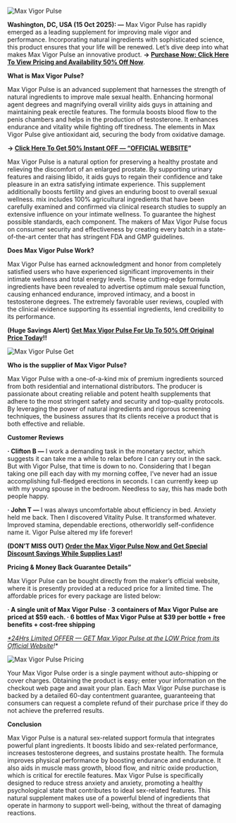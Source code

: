![Max Vigor Pulse](https://github.com/user-attachments/assets/c0e529f9-b781-4539-8f70-b9bf01c6a835)



**Washington, DC, USA (15 Oct 2025): —** Max Vigor Pulse has rapidly emerged as a leading supplement for improving male vigor and performance. Incorporating natural ingredients with sophisticated science, this product ensures that your life will be renewed. Let’s dive deep into what makes Max Vigor Pulse an innovative product. **→ [Purchase Now: Click Here To View Pricing and Availability 50% Off Now](https://supplementcarts.com/max-vigor-pulse-official/)**.


**What is Max Vigor Pulse?**

Max Vigor Pulse is an advanced supplement that harnesses the strength of natural ingredients to improve male sexual health. Enhancing hormonal agent degrees and magnifying overall virility aids guys in attaining and maintaining peak erectile features.
The formula boosts blood flow to the penis chambers and helps in the production of testosterone. It enhances endurance and vitality while fighting off tiredness. The elements in Max Vigor Pulse give antioxidant aid, securing the body from oxidative damage.


**→ [Click Here To Get 50% Instant OFF — “OFFICIAL WEBSITE](https://supplementcarts.com/max-vigor-pulse-official/)”**


Max Vigor Pulse is a natural option for preserving a healthy prostate and relieving the discomfort of an enlarged prostate. By supporting urinary features and raising libido, it aids guys to regain their confidence and take pleasure in an extra satisfying intimate experience. This supplement additionally boosts fertility and gives an enduring boost to overall sexual wellness.
mix includes 100% agricultural ingredients that have been carefully examined and confirmed via clinical research studies to supply an extensive influence on your intimate wellness. To guarantee the highest possible standards, each component. The makers of Max Vigor Pulse focus on consumer security and effectiveness by creating every batch in a state-of-the-art center that has stringent FDA and GMP guidelines.


**Does Max Vigor Pulse Work?**

Max Vigor Pulse has earned acknowledgment and honor from completely satisfied users who have experienced significant improvements in their intimate wellness and total energy levels. These cutting-edge formula ingredients have been revealed to advertise optimum male sexual function, causing enhanced endurance, improved intimacy, and a boost in testosterone degrees. The extremely favorable user reviews, coupled with the clinical evidence supporting its essential ingredients, lend credibility to its performance.


**(Huge Savings Alert) [Get Max Vigor Pulse For Up To 50% Off Original Price Today](https://supplementcarts.com/max-vigor-pulse-official/)!!**


![Max Vigor Pulse Get](https://github.com/user-attachments/assets/f5958c8f-dbc5-440b-a435-1586c382021f)



**Who is the supplier of Max Vigor Pulse?**

Max Vigor Pulse with a one-of-a-kind mix of premium ingredients sourced from both residential and international distributors. The producer is passionate about creating reliable and potent health supplements that adhere to the most stringent safety and security and top-quality protocols. By leveraging the power of natural ingredients and rigorous screening techniques, the business assures that its clients receive a product that is both effective and reliable.

**Customer Reviews**

**· Clifton B —** I work a demanding task in the monetary sector, which suggests it can take me a while to relax before I can carry out in the sack. But with Vigor Pulse, that time is down to no. Considering that I began taking one pill each day with my morning coffee, I’ve never had an issue accomplishing full-fledged erections in seconds. I can currently keep up with my young spouse in the bedroom. Needless to say, this has made both people happy.

**· John T —** I was always uncomfortable about efficiency in bed. Anxiety held me back. Then I discovered Vitality Pulse. It transformed whatever. Improved stamina, dependable erections, otherworldly self-confidence name it. Vigor Pulse altered my life forever!


**(DON’T MISS OUT) [Order the Max Vigor Pulse Now and Get Special Discount Savings While Supplies Last](https://supplementcarts.com/max-vigor-pulse-official/)!**


**Pricing & Money Back Guarantee Details”**

Max Vigor Pulse can be bought directly from the maker’s official website, where it is presently provided at a reduced price for a limited time. The affordable prices for every package are listed below:

**· A single unit of Max Vigor Pulse
· 3 containers of Max Vigor Pulse are priced at $59 each.
· 6 bottles of Max Vigor Pulse at $39 per bottle + free benefits + cost-free shipping**


*[*24Hrs Limited OFFER — GET Max Vigor Pulse at the LOW Price from its Official Website](https://supplementcarts.com/max-vigor-pulse-official/)!**


![Max Vigor Pulse Pricing](https://github.com/user-attachments/assets/fe60a6d8-cdcd-4ff4-b3b0-d2a3aed4870f)



Your Max Vigor Pulse order is a single payment without auto-shipping or cover charges. Obtaining the product is easy; enter your information on the checkout web page and await your plan.
Each Max Vigor Pulse purchase is backed by a detailed 60-day contentment guarantee, guaranteeing that consumers can request a complete refund of their purchase price if they do not achieve the preferred results.


**Conclusion**

Max Vigor Pulse is a natural sex-related support formula that integrates powerful plant ingredients. It boosts libido and sex-related performance, increases testosterone degrees, and sustains prostate health.
The formula improves physical performance by boosting endurance and endurance. It also aids in muscle mass growth, blood flow, and nitric oxide production, which is critical for erectile features.
Max Vigor Pulse is specifically designed to reduce stress anxiety and anxiety, promoting a healthy psychological state that contributes to ideal sex-related features. This natural supplement makes use of a powerful blend of ingredients that operate in harmony to support well-being, without the threat of damaging reactions.
